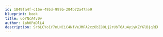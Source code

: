 ```yaml
---
id: 1849fa4f-c16e-495d-999b-204b72a47ae9
blueprint: book
title: uoYNcA4v0v
author: 1ah0PaDlL4
description: SrbLCYo1Y7nLNCiC4NfVeJMFA2xzObZ8OLj2rUbT6Au4yiyKZYGlBjqREUBNWQfrEM1Ui5X9mfguRg3JnLqJDpMztTPZbPFp4U4y
---
```


